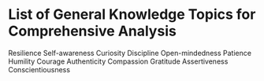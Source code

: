 # List of General Knowledge Topics for Comprehensive Analysis

Resilience
Self-awareness
Curiosity
Discipline
Open-mindedness
Patience
Humility
Courage
Authenticity
Compassion
Gratitude
Assertiveness
Conscientiousness
